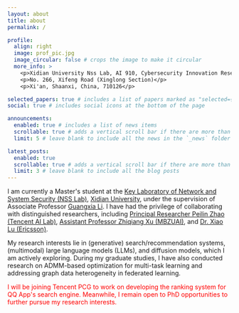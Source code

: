 ```yaml
---
layout: about
title: about
permalink: /

profile:
  align: right
  image: prof_pic.jpg
  image_circular: false # crops the image to make it circular
  more_info: >
    <p>Xidian University Nss Lab, AI 910, Cybersecurity Innovation Research Building</p>
    <p>No. 266, Xifeng Road (Xinglong Section)</p>
    <p>Xi'an, Shaanxi, China, 710126</p>

selected_papers: true # includes a list of papers marked as "selected={true}"
social: true # includes social icons at the bottom of the page

announcements:
  enabled: true # includes a list of news items
  scrollable: true # adds a vertical scroll bar if there are more than 3 news items
  limit: 5 # leave blank to include all the news in the `_news` folder

latest_posts:
  enabled: true
  scrollable: true # adds a vertical scroll bar if there are more than 3 new posts items
  limit: 3 # leave blank to include all the blog posts
---
```


I am currently a Master's student at the [Key Laboratory of Network and System Security (NSS Lab)](https://nss.xidian.edu.cn/), [Xidian University](https://www.xidian.edu.cn/), under the supervision of Associate Professor [Guangxia Li](https://faculty.xidian.edu.cn/LGX4/zh_CN/index/386575/list/index.htm). I have had the privilege of collaborating with distinguished researchers, including [Principal Researcher Peilin Zhao (Tencent AI Lab)](https://peilinzhao.github.io/), [Assistant Professor Zhiqiang Xu (MBZUAI)](https://scholar.google.com/citations?user=0R20iBMAAAAJ&hl=en), and [Dr. Xiao Lu (Ericsson)](https://scholar.google.com/citations?hl=en&user=6J6Xy8IAAAAJ).

My research interests lie in (generative) search/recommendation systems, (multimodal) large language models (LLMs), and diffusion models, which I am actively exploring. During my graduate studies, I have also conducted research on ADMM-based optimization for multi-task learning and addressing graph data heterogeneity in federated learning.

<span style="color:red"> I will be joining Tencent PCG to work on developing the ranking system for QQ App's search engine. Meanwhile, I remain open to PhD opportunities to further pursue my research interests. </span>
